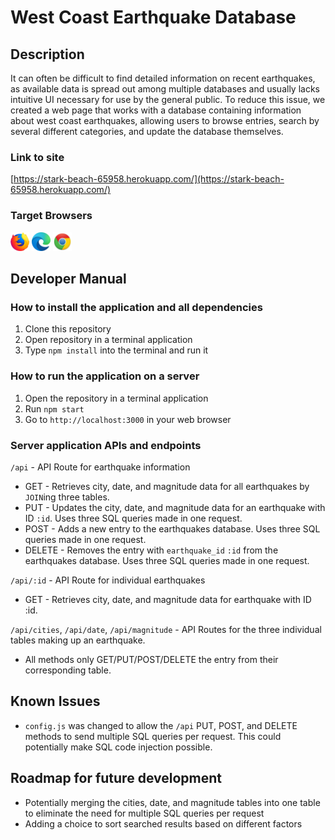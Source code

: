 # West Coast Earthquake Database

## Description
It can often be difficult to find detailed information on recent earthquakes, as available data is spread out among multiple databases and usually lacks intuitive UI necessary for use by the general public. To reduce this issue, we created a web page that works with a database containing information about west coast earthquakes, allowing users to browse entries, search by several different categories, and update the database themselves.

### Link to site
[https://stark-beach-65958.herokuapp.com/](https://stark-beach-65958.herokuapp.com/)

### Target Browsers
<p float="left">
    <img src="/public/images/firefox-logo-small.png" width="30" height="30" />
    <img src="/public/images/Microsoft_Edge_logo_(2019).svg.png" width="30" height="30" />
    <img src="/public/images/Google_Chrome_icon_(2011).png" width="30" height="30" />
</p>

## Developer Manual
### How to install the application and all dependencies
1. Clone this repository
2. Open repository in a terminal application
3. Type ```npm install``` into the terminal and run it

### How to run the application on a server
1. Open the repository in a terminal application
2. Run ```npm start```
3. Go to ```http://localhost:3000``` in your web browser

### Server application APIs and endpoints
```/api``` - API Route for earthquake information
* GET - Retrieves city, date, and magnitude data for all earthquakes by ```JOIN```ing three tables.
* PUT - Updates the city, date, and magnitude data for an earthquake with ID ```:id```. Uses three SQL queries made in one request.
* POST - Adds a new entry to the earthquakes database. Uses three SQL queries made in one request.
* DELETE - Removes the entry with ```earthquake_id``` ```:id``` from the earthquakes database. Uses three SQL queries made in one request.

```/api/:id``` - API Route for individual earthquakes
* GET - Retrieves city, date, and magnitude data for earthquake with ID :id.

```/api/cities```, ```/api/date```, ```/api/magnitude``` - API Routes for the three individual tables making up an earthquake. 
* All methods only GET/PUT/POST/DELETE the entry from their corresponding table.

## Known Issues
* ```config.js``` was changed to allow the ```/api``` PUT, POST, and DELETE methods to send multiple SQL queries per request. This could potentially make SQL code injection possible.

## Roadmap for future development
* Potentially merging the cities, date, and magnitude tables into one table to eliminate the need for multiple SQL queries per request
* Adding a choice to sort searched results based on different factors